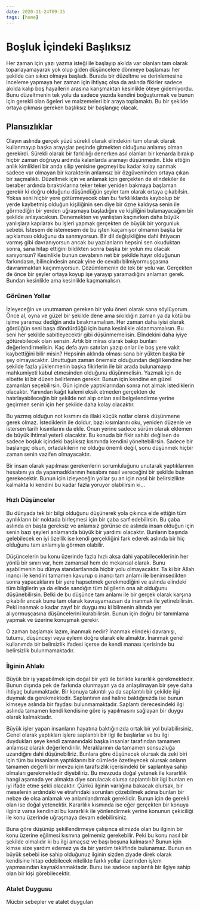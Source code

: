 ```yaml
---
date: 2020-11-24T09:35
tags: [home]
---
```




# Boşluk İçindeki Başlıksız
Her zaman için yazı yazma isteği ile başlayıp akılda var olanları tam olarak toparlayamayarak yok olup giden düşüncelere dönmeye başlaması her şekilde can sıkıcı olmaya başladı. Burada bir düzeltme ve derinlemesine inceleme yapmaya her zaman için ihtiyaç olsa da aslında fikirler sadece akılda kalıp boş hayallerin arasına karışmaktan kesinlikle öteye gidemiyordu. Bunu düzeltmenin tek yolu da sadece yazıda kendini boğuşturmak ve bunun için gerekli olan ögeleri ve malzemeleri bir araya toplamaktı. Bu bir şekilde ortaya çıkması gereken başlıksız bir başlangıç olacak.


## Plansızlıklar
Olayın aslında gerçek yüzü sürekli olarak elindekini tam olarak olarak kullanmayıp başka arayışlar peşinde gitmekten olduğunu anlamış olman gerekirdi. Sürekli olarak bir farklılığı denerken asıl olanları bir kenarda bırakıp hiçbir zaman doğruyu ardında kalanlarda aramayı düşünmedin. Elde ettiğin anlık kimlikleri bir anda silip yenisine geçmeyi bu kadar kolay sanmak sadece var olmayan bir karakterin anlamsız bir özgüveninden ortaya çıkan bir saçmalıktı. Düzeltmek için ve anlamak için gerçekten de elindekiler ile beraber ardında bıraktıklarına teker teker yeniden bakmaya başlaman gerekir ki doğru olduğunu düşündüğün şeyler tam olarak ortaya çıkabilsin. Yoksa seni hiçbir yere götürmeyecek olan bu farklılıklarda kaybolup bir yerde kaybetmiş olduğun kişiliğinin sen diye bir özne kaldıysa senin ile görmediğin bir yerden uğraşmaya başladığını ve kişiliğini bulamayacağını bir şekilde anlayacaksın.
Denemekten ve yanlıştan kaçınırken daha büyük yanlışlara kapılarak bu işleri yapmak gerçekten de büyük bir yorgunluk sebebi. İstesem de istemesem de bu işten kaçamıyor olmamın başka bir açıklaması olduğunu da sanmıyorsun. Bir dil değişikliğine dahi ihtiyacın varmış gibi davranıyorsun ancak bu yazılanların hepsini sen okuduktan sonra, sana hitap ettiğini bildikten sonra başka bir yolun mu olacak sanıyorsun? Kesinlikle bunun cevabının net bir şekilde hayır olduğunun farkındasın, bilincindesin ancak yine de cevabı bilmiyormuşçasına davranmaktan kaçınmıyorsun. Çözümlemenin de tek bir yolu var. Gerçekten de önce bir şeyler ortaya koyup işe yarayıp yaramadığını anlaman gerek. Bundan kesinlikle ama kesinlikle kaçmamalısın.




### Görünen Yollar
İzleyeceğin ve unutmaman gereken bir yolu öneri olarak sana söylüyorum. Önce al, oyna ve güzel bir şekilde dene ama sıkıldığın zaman ya da kötü bu işime yaramaz dediğin anda bırakmamalısın. Her zaman daha iyisi olarak gördüğün seni başa döndürdüğü için buna kesinlikle aldanmamalısın. Bu seni her şekilde sabitleyecektir gibi düşünmemelisin. Elindekini daha iyiye götürebilecek olan sensin. Artık bir miras olarak bakıp bunları değerlendirmelisin. Kaç defa aynı satırları yazıp onlar ile boş yere vakit kaybettiğini bilir misin? Hepsinin aklında olması sana bir yükten başka bir şey olmayacaktır. Unuttuğun zaman önemsiz olduğundan değil kendine her şekilde fazla yüklenmenin başka fikirlerin ile bir arada bulunamayıp mahkumiyeti kabul etmesinden olduğunu düşünmelisin. Yazmak için de elbette ki bir düzen belirlemen gerekir. Bunun için kendine en güzel zamanları seçebilirsin. Gün içinde yaptıklarından sonra not almak istediklerin olacaktır. Yanından kağıt kalemi eksik etmeden gerçekten de hatırlayabileceğin bir şekilde not alıp onları asıl belgelendirme yerine geçirmen senin için her şekilde daha kolay olacaktır.

Bu yazmış olduğun not kısmını da illaki küçük notlar olarak düşünmene gerek olmaz. İstediklerin ile doldur, bazı kısımlarını oku, yeniden düzenle ve istersen tarih kısımlarını da ekle. Onun yerine sadece sürüm olarak eklemen de büyük ihtimal yeterli olacaktır. Bu konuda bir fikir sahibi değilsen de sadece boşluk içindeki başlıksız kısmında kendini yöneltebilirsin. Sadece bir başlangıç olsun, ortadakilerin ne olduğu önemli değil, sonu düşünmek hiçbir zaman senin vazifen olmayacaktır.

Bir insan olarak yapılması gerekenlerin sorumluluğunu unutarak yaptıklarının hesabını ya da yapamadıklarının hesabını nasıl vereceğini bir şekilde bulman gerekecektir. Bunun için izleyeceğin yollar şu an için nasıl bir belirsizlikte kalmakta ki kendini bu kadar fazla yoruyor olabilirsin ki...

### Hızlı Düşünceler

Bu dünyada tek bir bilgi olduğunu düşünerek yola çıkınca elde ettiğin tüm ayrılıkların bir noktada birleşmesi için bir çaba sarf edebilirsin. Bu çaba aslında en başta gereksiz ve anlamsız görünse de aslında insan olduğun için senin bazı şeyleri anlamanda büyük bir yardımı olacaktır. Bunların başında gelebilecek en iyi özellik ise kendi gerçekliğini fark ederek aslında bir hiç olduğunu tam anlamıyla görmen olabilir.

Düşüncelerin bu konu üzerinde fazla hızlı aksa dahi yapabileceklerinin her yönlü bir sınırı var, hem zamansal hem de mekansal olarak. Bunu aşabilmenin bu dünya standartlarında hiçbir yolu olmayacaktır. Ta ki bir Allah inancı ile kendini tamamen kavurup o inancı tam anlamı ile benimsedikten sonra yapacaklarını bir yere hapsetmek gerekmediğini ve aslında elindeki tüm bilgilerin ya da elinde sandığın tüm bilgilerin ona ait olduğunu düşünebilirsin. Belki de bu düşünce tam anlamı ile bir gerçek olarak karşına çıkabilir ancak bunu tam olarak kavrayamazsan da inanmak ile yetinebilirsin. Peki inanmak o kadar zayıf bir duygu mu ki bilmenin altında yer alıyormuşçasına düşüncelerini kurabilirsin. Bunun için doğru bir tanımlama yapmak ve üzerine konuşmak gerekir.

O zaman başlamak lazım, inanmak nedir? İnanmak elindeki davranışı, tutumu, düşünceyi veya eylemi doğru olarak ele almaktır. İnanmak genel kullanımda bir belirsizlik ifadesi içerse de kendi manası içerisinde bu belirsizlik bulunmamaktadır.

### İlginin Ahlakı

Büyük bir iş yapabilmek için doğal bir yeti ile birlikte kararlılık gerekmektedir. Bunun dışında pek de farkında olunmayan ya da anlaşılmayan bir şeye daha ihtiyaç bulunmaktadır. Bir konuya takıntılı ya da saplantılı bir şekilde ilgi duymak da gerekmektedir. Saplantının asıl haline baktığınızda ise bunun kimseye aslında bir faydası bulunmamaktadır. Saplantı derecesindeki ilgi aslında tamamen kendi kendisine göre iş yapılmasını sağlayan bir duygu olarak kalmaktadır.

Büyük işler yapan insanların hayatına baktığınızda ortak bir yol bulabilirsiniz. Genel olarak yaptıkları işlere saplantılı bir ilgi ile başlarlar ve bu ilgi duydukları şeye kendi zamanındaki başka insanlar tarafından tamamen anlamsız olarak değerlendirilir. Meraklarının da tamamen sonsuzluğa uzandığını dahi düşünebiliriz. Bunlara göre düşünecek olursak da zeki biri için tüm bu insanların yaptıklarını bir cümlede özetleyecek olursak onların tamamen değerli bir mevzu için tarafsızlık içerisindeki bir saplantıya sahip olmaları gerekmektedir diyebiliriz. Bu mevzuda doğal yetenek ile kararlılık hangi aşamada yer almakta diye sorulacak olursa saplantılı bir ilgi bunları en iyi ifade etme şekli olacaktır. Çünkü ilginin varlığına bakacak olursak, bir meselenin ardındaki ve etrafındaki sorunları çözebilmek adına bunları bir nebze de olsa anlamak ve anlamlandırmak gereklidir. Bunun için de gerekli olan ise doğal yetenektir. Kararlılık kısmında ise eğer gerçekten bir konuya ilginiz varsa kendinizi bu kararlılık ile yönlendirmek yerine konunun çekiciliği ile konu üzerinde uğraşmaya devam edebilirsiniz.

Buna göre düşünüp şekillendirmeye çalışınca elimizde olan bu ilginin bir konu üzerine eğilmesi kısmına gelmemiz gerekebilir. Peki bu konu nasıl bir şekilde olmalıdır ki bu ilgi amaçsız ve başı boşuna kalmasın? Bunun için kimse size yardım edemez ya da bir yardım teklifinde bulunamaz. Bunun en büyük sebebi ise sahip olduğunuz ilginin sizden ziyade direk olarak kendisine hitap edebilecek nitelikte farklı yollar üzerinden işlem yapmasından kaynaklanmaktadır. Bunu ise sadece saplantılı bir ilgiye sahip olan bir kişi görebilecektir.




### Atalet Duygusu

Mücbir sebepler ve atalet duyguları


